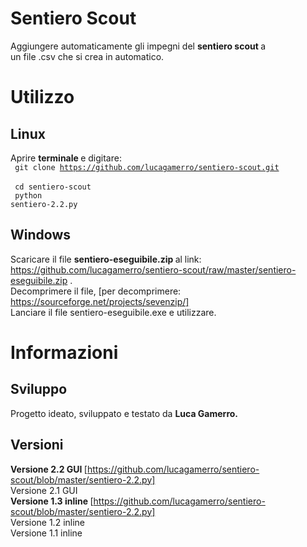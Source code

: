 # Sentiero Scout
Aggiungere automaticamente gli impegni del <b> sentiero scout </b> a <br>
un file .csv che si crea in automatico.

# Utilizzo
## Linux
Aprire <b> terminale </b> e digitare: <br>
<code> git clone https://github.com/lucagamerro/sentiero-scout.git </code> <br>
<code> cd sentiero-scout </code> <br>
<code> python sentiero-2.2.py </code> <br>
## Windows
Scaricare il file <b> sentiero-eseguibile.zip </b> al link: <br>
https://github.com/lucagamerro/sentiero-scout/raw/master/sentiero-eseguibile.zip . <br>
Decomprimere il file, [per decomprimere: https://sourceforge.net/projects/sevenzip/] <br>
Lanciare il file sentiero-eseguibile.exe e utilizzare. <br>
#  Informazioni 
## Sviluppo
Progetto ideato, sviluppato e testato da <b> Luca Gamerro. </b> <br>
## Versioni
<b> Versione 2.2 GUI </b> [https://github.com/lucagamerro/sentiero-scout/blob/master/sentiero-2.2.py] <br>
Versione 2.1 GUI <br>
<b> Versione 1.3 inline </b> [https://github.com/lucagamerro/sentiero-scout/blob/master/sentiero-2.2.py] <br>
Versione 1.2 inline <br>
Versione 1.1 inline <br>
